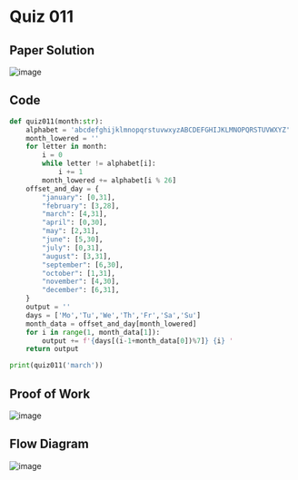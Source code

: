 # Quiz 011

## Paper Solution
![image](https://github.com/user-attachments/assets/e8003c6c-23b8-40a1-a726-4e2227f8149f)

## Code
```.py
def quiz011(month:str):
    alphabet = 'abcdefghijklmnopqrstuvwxyzABCDEFGHIJKLMNOPQRSTUVWXYZ'
    month_lowered = ''
    for letter in month:
        i = 0
        while letter != alphabet[i]:
            i += 1
        month_lowered += alphabet[i % 26]
    offset_and_day = {
        "january": [0,31],
        "february": [3,28],
        "march": [4,31],
        "april": [0,30],
        "may": [2,31],
        "june": [5,30],
        "july": [0,31],
        "august": [3,31],
        "september": [6,30],
        "october": [1,31],
        "november": [4,30],
        "december": [6,31],
    }
    output = ''
    days = ['Mo','Tu','We','Th','Fr','Sa','Su']
    month_data = offset_and_day[month_lowered]
    for i in range(1, month_data[1]):
        output += f'{days[(i-1+month_data[0])%7]} {i} '
    return output

print(quiz011('march'))
```
## Proof of Work
![image](https://github.com/user-attachments/assets/5a2eb210-fb3f-481d-92bc-1d5be7153ba4)

## Flow Diagram
![image](https://github.com/user-attachments/assets/60f6bc0d-7b3c-4e5b-a73f-ee6704870ab3)


